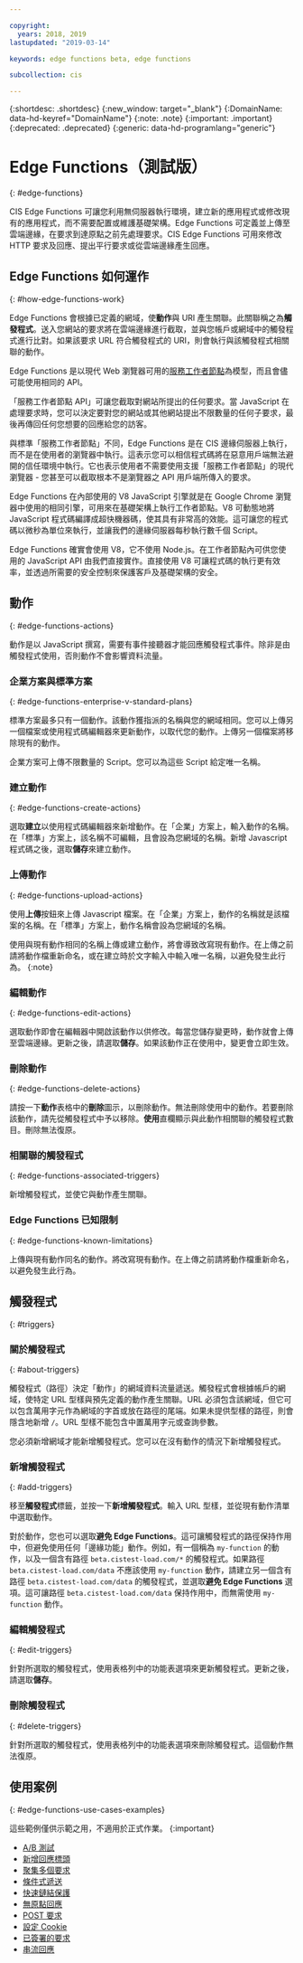 ```yaml
---

copyright:
  years: 2018, 2019
lastupdated: "2019-03-14"

keywords: edge functions beta, edge functions

subcollection: cis

---
```


{:shortdesc: .shortdesc}
{:new_window: target="_blank"}
{:DomainName: data-hd-keyref="DomainName"}
{:note: .note}
{:important: .important}
{:deprecated: .deprecated}
{:generic: data-hd-programlang="generic"}

# Edge Functions（測試版）
{: #edge-functions}

CIS Edge Functions 可讓您利用無伺服器執行環境，建立新的應用程式或修改現有的應用程式，而不需要配置或維護基礎架構。Edge Functions 可定義並上傳至雲端邊緣，在要求到達原點之前先處理要求。CIS Edge Functions 可用來修改 HTTP 要求及回應、提出平行要求或從雲端邊緣產生回應。

## Edge Functions 如何運作
{: #how-edge-functions-work}

Edge Functions 會根據已定義的網域，使**動作**與 URI 產生關聯。此關聯稱之為**觸發程式**。送入您網站的要求將在雲端邊緣進行截取，並與您帳戶或網域中的觸發程式進行比對。如果該要求 URL 符合觸發程式的 URI，則會執行與該觸發程式相關聯的動作。

Edge Functions 是以現代 Web 瀏覽器可用的[服務工作者節點](https://developer.mozilla.org/en-US/docs/Web/API/Service_Worker_API)為模型，而且會儘可能使用相同的 API。

「服務工作者節點 API」可讓您截取對網站所提出的任何要求。當 JavaScript 在處理要求時，您可以決定要對您的網站或其他網站提出不限數量的任何子要求，最後再傳回任何您想要的回應給您的訪客。

與標準「服務工作者節點」不同，Edge Functions 是在 CIS 邊緣伺服器上執行，而不是在使用者的瀏覽器中執行。這表示您可以相信程式碼將在惡意用戶端無法避開的信任環境中執行。它也表示使用者不需要使用支援「服務工作者節點」的現代瀏覽器 - 您甚至可以截取根本不是瀏覽器之 API 用戶端所傳入的要求。

Edge Functions 在內部使用的 V8 JavaScript 引擎就是在 Google Chrome 瀏覽器中使用的相同引擎，可用來在基礎架構上執行工作者節點。V8 可動態地將 JavaScript 程式碼編譯成超快機器碼，使其具有非常高的效能。這可讓您的程式碼以微秒為單位來執行，並讓我們的邊緣伺服器每秒執行數千個 Script。

Edge Functions 確實會使用 V8，它不使用 Node.js。在工作者節點內可供您使用的 JavaScript API 由我們直接實作。直接使用 V8 可讓程式碼的執行更有效率，並透過所需要的安全控制來保護客戶及基礎架構的安全。


## 動作
{: #edge-functions-actions}

動作是以 JavaScript 撰寫，需要有事件接聽器才能回應觸發程式事件。除非是由觸發程式使用，否則動作不會影響資料流量。

### 企業方案與標準方案
{: #edge-functions-enterprise-v-standard-plans}

標準方案最多只有一個動作。該動作獲指派的名稱與您的網域相同。您可以上傳另一個檔案或使用程式碼編輯器來更新動作，以取代您的動作。上傳另一個檔案將移除現有的動作。

企業方案可上傳不限數量的 Script。您可以為這些 Script 給定唯一名稱。

### 建立動作
{: #edge-functions-create-actions}

選取**建立**以使用程式碼編輯器來新增動作。在「企業」方案上，輸入動作的名稱。在「標準」方案上，該名稱不可編輯，且會設為您網域的名稱。新增 Javascript 程式碼之後，選取**儲存**來建立動作。

### 上傳動作
{: #edge-functions-upload-actions}

使用**上傳**按鈕來上傳 Javascript 檔案。在「企業」方案上，動作的名稱就是該檔案的名稱。在「標準」方案上，動作名稱會設為您網域的名稱。

使用與現有動作相同的名稱上傳或建立動作，將會導致改寫現有動作。在上傳之前請將動作檔重新命名，或在建立時於文字輸入中輸入唯一名稱，以避免發生此行為。
{:note}

### 編輯動作
{: #edge-functions-edit-actions}

選取動作即會在編輯器中開啟該動作以供修改。每當您儲存變更時，動作就會上傳至雲端邊緣。更新之後，請選取**儲存**。如果該動作正在使用中，變更會立即生效。 

### 刪除動作
{: #edge-functions-delete-actions}

請按一下**動作**表格中的**刪除**圖示，以刪除動作。無法刪除使用中的動作。若要刪除該動作，請先從觸發程式中予以移除。**使用**直欄顯示與此動作相關聯的觸發程式數目。刪除無法復原。


### 相關聯的觸發程式
{: #edge-functions-associated-triggers}

新增觸發程式，並使它與動作產生關聯。

### Edge Functions 已知限制
{: #edge-functions-known-limitations}

上傳與現有動作同名的動作。將改寫現有動作。在上傳之前請將動作檔重新命名，以避免發生此行為。


## 觸發程式
{: #triggers}

### 關於觸發程式
{: #about-triggers}

觸發程式（路徑）決定「動作」的網域資料流量遞送。觸發程式會根據帳戶的網域，使特定 URL 型樣與預先定義的動作產生關聯。URL 必須包含該網域，但它可以包含萬用字元作為網域的字首或放在路徑的尾端。如果未提供型樣的路徑，則會隱含地新增 `/`。URL 型樣不能包含中置萬用字元或查詢參數。

您必須新增網域才能新增觸發程式。您可以在沒有動作的情況下新增觸發程式。

### 新增觸發程式
{: #add-triggers}

移至**觸發程式**標籤，並按一下**新增觸發程式**。輸入 URL 型樣，並從現有動作清單中選取動作。 

對於動作，您也可以選取**避免 Edge Functions**。這可讓觸發程式的路徑保持作用中，但避免使用任何「邊緣功能」動作。例如，有一個稱為 `my-function` 的動作，以及一個含有路徑 `beta.cistest-load.com/*` 的觸發程式。如果路徑 `beta.cistest-load.com/data` 不應該使用 `my-function` 動作，請建立另一個含有路徑 `beta.cistest-load.com/data` 的觸發程式，並選取**避免 Edge Functions** 選項。這可讓路徑 `beta.cistest-load.com/data` 保持作用中，而無需使用 `my-function` 動作。

### 編輯觸發程式
{: #edit-triggers}

針對所選取的觸發程式，使用表格列中的功能表選項來更新觸發程式。更新之後，請選取**儲存**。

### 刪除觸發程式
{: #delete-triggers}

針對所選取的觸發程式，使用表格列中的功能表選項來刪除觸發程式。這個動作無法復原。


## 使用案例
{: #edge-functions-use-cases-examples}

這些範例僅供示範之用，不適用於正式作業。
{:important}
* [A/B 測試](/docs/infrastructure/cis?topic=cis-edge-functions-use-cases-beta-#ab-testing)
* [新增回應標頭](/docs/infrastructure/cis?topic=cis-edge-functions-use-cases-beta-#add-response-header)
* [聚集多個要求](/docs/infrastructure/cis?topic=cis-edge-functions-use-cases-beta-#aggregate-multiple-requests)
* [條件式遞送](/docs/infrastructure/cis?topic=cis-edge-functions-use-cases-beta-#conditional-routing)
* [快速鏈結保護](/docs/infrastructure/cis?topic=cis-edge-functions-use-cases-beta-#hot-link-protection)
* [無原點回應](/docs/infrastructure/cis?topic=cis-edge-functions-use-cases-beta-#originless-responses)
* [POST 要求](/docs/infrastructure/cis?topic=cis-edge-functions-use-cases-beta-#post-requests)
* [設定 Cookie](/docs/infrastructure/cis?topic=cis-edge-functions-use-cases-beta-#setting-cookies)
* [已簽署的要求](/docs/infrastructure/cis?topic=cis-edge-functions-use-cases-beta-#signed-requests)
* [串流回應](/docs/infrastructure/cis?topic=cis-edge-functions-use-cases-beta-#streaming-responses)

